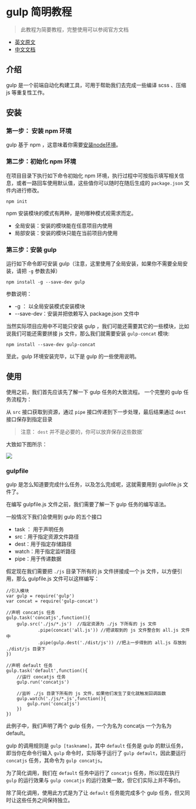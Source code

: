 # gulp 简明教程

> 此教程为简要教程，完整使用可以参阅官方文档

- [英文原文](https://github.com/gulpjs/gulp/blob/master/docs/README.md)  
- [中文文档](https://github.com/lisposter/gulp-docs-zh-cn)

## 介绍

gulp 是一个前端自动化构建工具，可用于帮助我们去完成一些编译 scss 、压缩 js 等重复性工作。

## 安装

### 第一步： 安装 npm 环境

gulp 基于 npm ，这意味着你需要[安装node环境](https://nodejs.org/en/)。

### 第二步：初始化 npm 环境

在项目目录下执行如下命令初始化 npm 环境，执行过程中可按指示填写相关信息，或者一路回车使用默认值，这些值你可以随时在随后生成的 `package.json` 文件内进行修改。
```
npm init
```

npm 安装模块的模式有两种，是哟哪种模式视需求而定。
- 全局安装：安装的模块能在任意项目内使用  
- 局部安装：安装的模块只能在当前项目内使用

### 第三步：安装 gulp

运行如下命令即可安装 gulp（注意，这里使用了全局安装，如果你不需要全局安装，请把 `-g` 参数去掉）
```
npm install -g --save-dev gulp 
```
参数说明： 
- -g ： 以全局安装模式安装模块
- --save-dev：安装并把依赖写入 package.json 文件中

当然实际项目应用中不可能只安装 gulp ，我们可能还需要其它的一些模块，比如说我们可能还需要拼接 js 文件，那么我们就需要安装 `gulp-concat` 模块:

```
npm install --save-dev gulp-concat
```

至此，gulp 环境安装完毕，以下是 gulp 的一些使用说明。

## 使用 

使用之前，我们首先应该先了解一下 gulp 任务的大致流程。
一个完整的 gulp 任务流程为：

从 `src` 接口获取到资源，通过 `pipe` 接口传递到下一步处理，最后结果通过 `dest` 接口保存到指定目录

> 注意： `dest` 并不是必要的，你可以放弃保存这些数据`

大致如下图所示：

![]('./docs/images/gulp_1.png')

### gulpfile

gulp 是怎么知道要完成什么任务，以及怎么完成呢，这就需要用到 gulofile.js 文件了。

在编写 gulpfile.js 文件之前，我们需要了解一下 gulp 任务的编写语法。

一般情况下我们会使用到 gulp 的五个接口
- task ： 用于声明任务
- src：用于指定资源文件路径
- dest：用于指定存储路径
- watch：用于指定监听路径
- pipe：用于传递数据

假定现在我们需要把 `./js` 目录下所有的 js 文件拼接成一个 js 文件，以方便引用，那么 gulpfile.js 文件可以这样编写：

```
//引入模块
var gulp = require('gulp')
var concat = require('gulp-concat')

//声明 concatjs 任务
gulp.task('concatjs',function(){
    gulp.src('./js/*.js')  //指定资源为 ./js 下所有的 js 文件
            .pipe(concat('all.js')) //把读取到的 js 文件整合到 all.js 文件中
            .pipe(gulp.dest('./dist/js')) //把上一步得到的 all.js 存放到 ./dist/js 目录下
})

//声明 default 任务
gulp.task('default',function(){
    //运行 concatjs 任务
    gulp.run('concatjs')

    //监听 ./js 目录下所有的 js 文件，如果他们发生了变化就触发回调函数
    gulp.watch('./js/*.js',function(){
        gulp.run('concatjs')
    })
})
```

此例子中，我们声明了两个 gulp 任务，一个为名为 concatjs 一个为名为 default。

gulp 的调用规则是 `gulp [taskname]`，其中 `default` 任务是 gulp 的默认任务，即当你在命令行输入 `gulp` 命令时，实际等于运行了 `gulp default`，因此要运行 `concatjs` 任务，其命令为 `gulp concatjs`。

为了简化调用，我们在 `default` 任务中运行了 `concatjs` 任务，所以现在执行 `gulp` 的运行效果与 `gulp concatjs` 的运行效果一致，但它们实际上并不等价。

除了简化调用，使用此方式是为了让 `default` 任务能完成多个 gulp 任务，但又同时让这些任务之间保持独立。

